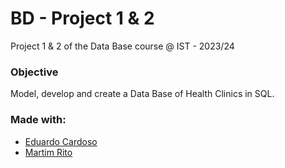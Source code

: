 # BD - Project 1 & 2
Project 1 & 2 of the Data Base course @ IST - 2023/24

### Objective
Model, develop and create a Data Base of Health Clinics in SQL.

### Made with:
- [Eduardo Cardoso](https://github.com/eduardopalricas33)
- [Martim Rito](https://github.com/Martim-Rito)
